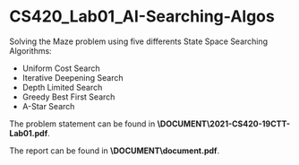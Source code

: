 # CS420_Lab01_AI-Searching-Algos
Solving the Maze problem using five differents State Space Searching Algorithms:
* Uniform Cost Search
* Iterative Deepening Search
* Depth Limited Search
* Greedy Best First Search
* A-Star Search

The problem statement can be found in **\DOCUMENT\2021-CS420-19CTT-Lab01.pdf**.

The report can be found in **\DOCUMENT\document.pdf**.
